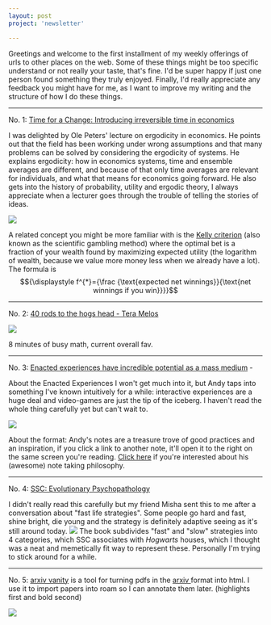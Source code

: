 ```yaml
---
layout: post
project: 'newsletter'

---
```


Greetings and welcome to the first installment of my weekly offerings of urls to other places on the web. Some of these things might be too specific understand or not really your taste, that's fine. I'd be super happy if just one person found something they truly enjoyed. 
Finally, I'd really appreciate any feedback you might have for me, as I want to improve my writing and the structure of how I do these things.

***

No. 1: [Time for a Change: Introducing irreversible time in economics](https://youtu.be/f1vXAHGIpfc) 

I was delighted by Ole Peters' lecture on ergodicity in economics. He points out that the field has been working under wrong assumptions and that many problems can be solved by considering the ergodicity of systems. He explains ergodicity: how in economics systems, time and ensemble averages are different, and because of that only time averages are relevant for individuals, and what that means for economics going forward. He also gets into the history of probability, utility and ergodic theory, I always appreciate when a lecturer goes through the trouble of telling the stories of ideas.

![](https://firebasestorage.googleapis.com/v0/b/firescript-577a2.appspot.com/o/imgs%2Fapp%2Fxiqo%2FgpwS5h9MSY?alt=media&token=7d83834f-98d3-464d-84bc-45c591e70f64)

A related concept you might be more familiar with is the [Kelly criterion](https://en.wikipedia.org/wiki/Kelly_criterion) (also known as the scientific gambling method) where the optimal bet is a fraction of your wealth found by maximizing expected utility (the logarithm of wealth, because we value more money less when we already have a lot). The formula is $${\displaystyle f^{*}={\frac {\text{expected net winnings}}{\text{net winnings if you win}}}}$$ 

***

No. 2: [40 rods to the hogs head - Tera Melos](https://youtu.be/NMsh8EvTvJE) 

![](https://firebasestorage.googleapis.com/v0/b/firescript-577a2.appspot.com/o/imgs%2Fapp%2Fxiqo%2FopBYm1PkGl?alt=media&token=be606861-533c-422b-b675-99225bf5910d)

8 minutes of busy math, current overall fav.

***

No. 3: [Enacted experiences have incredible potential as a mass medium](https://notes.andymatuschak.org/Enacted_experiences_have_incredible_potential_as_a_mass_medium) - 

About the Enacted Experiences I won't get much into it, but Andy taps into something I've known intuitively for a while: interactive experiences are a huge deal and video-games are just the tip of the iceberg. I haven't read the whole thing carefully yet but can't wait to.  

![](https://firebasestorage.googleapis.com/v0/b/firescript-577a2.appspot.com/o/imgs%2Fapp%2Fxiqo%2FYON5R_F8WB?alt=media&token=9c91730b-2574-4241-a809-27cd1887add1)


About the format: Andy's notes are a treasure trove of good practices and an inspiration, if you click a link to another note, it'll open it to the right on the same screen you're reading. [Click here](https://notes.andymatuschak.org/About_these_notes?stackedNotes=Note-writing_as_fundamental_unit_of_knowledge_work) if you're interested about his (awesome) note taking philosophy.

***

No. 4: [SSC: Evolutionary Psychopathology](https://slatestarcodex.com/2018/12/03/book-review-evolutionary-psychopathology/) 

I didn't really read this carefully but my friend Misha sent this to me after a conversation about "fast life strategies". Some people go hard and fast, shine bright, die young and the strategy is definitely adaptive seeing as it's still around today. 
![](https://firebasestorage.googleapis.com/v0/b/firescript-577a2.appspot.com/o/imgs%2Fapp%2Fxiqo%2FpKgiKAtvdy?alt=media&token=69e93190-0cde-47fe-a800-dcff9cc36439)
The book subdivides "fast" and "slow" strategies into 4 categories, which SSC associates with _Hogwarts_ houses, which I thought was a neat and memetically fit way to represent these. Personally I'm trying to stick around for a while.

***

No. 5: [arxiv vanity](arxiv-vanity.com) is a tool for turning pdfs in the [arxiv ](https://arxiv.org/)format into html. I use it to import papers into roam so I can annotate them later. (highlights first and bold second)

![](https://firebasestorage.googleapis.com/v0/b/firescript-577a2.appspot.com/o/imgs%2Fapp%2Fxiqo%2F2L_j5XpZEi?alt=media&token=9b883d56-03ac-4ab0-832d-7aa5c444fce7)
